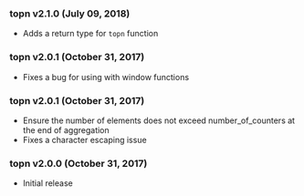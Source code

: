 ### topn v2.1.0 (July 09, 2018) ###

* Adds a return type for `topn` function

### topn v2.0.1 (October 31, 2017) ###

* Fixes a bug for using with window functions

### topn v2.0.1 (October 31, 2017) ###

* Ensure the number of elements does not exceed number_of_counters at the end of aggregation
* Fixes a character escaping issue

### topn v2.0.0 (October 31, 2017) ###

* Initial release
